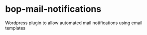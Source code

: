 # bop-mail-notifications
Wordpress plugin to allow automated mail notifications using email templates
